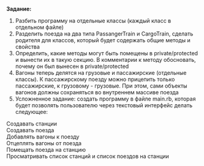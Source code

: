 **Задание:**

1) Разбить программу на отдельные классы (каждый класс в отдельном файле)  
2) Разделить поезда на два типа PassangerTrain и CargoTrain, сделать родителя для классов, который будет содержать общие методы и свойства  
3) Определить, какие методы могут быть помещены в private/protected и вынести их в такую секцию. В комментарии к методу обосновать, почему он был вынесен в private/protected  
4) Вагоны теперь делятся на грузовые и пассажирские (отдельные классы). К пассажирскому поезду можно прицепить только пассажирские, к грузовому - грузовые. При этом, сами объекты вагонов должны сохраняться во внутреннем массиве поезда  
5) Усложненное задание: создать программу в файле main.rb, которая будет позволять пользователю через текстовый интерфейс делать следующее:

Создавать станции  
Создавать поезда  
Добавлять вагоны к поезду  
Отцеплять вагоны от поезда  
Помещать поезда на станцию  
Просматривать список станций и список поездов на станции  